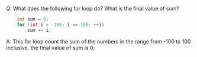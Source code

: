 Q: What does the following for loop do? What is the final value of sum?
``` c++
    int sum = 0;
    for (int i = -100; i <= 100; ++i)
        sum += i;
```

A: This for loop count the sum of the numbers in the range from -100 to 100 inclusive. the final value of sum is 0;